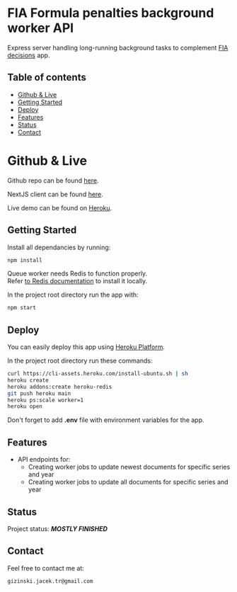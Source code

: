 # FIA Formula penalties background worker API

Express server handling long-running background tasks to complement [FIA decisions](https://github.com/gizinski-jacek/fia-decisions) app.

## Table of contents

- [Github & Live](#github--live)
- [Getting Started](#getting-started)
- [Deploy](#deploy)
- [Features](#features)
- [Status](#status)
- [Contact](#contact)

# Github & Live

Github repo can be found [here](https://github.com/gizinski-jacek/fia-decisions-worker-api).

NextJS client can be found [here](https://github.com/gizinski-jacek/fia-decisions).

Live demo can be found on [Heroku](https://fia-decisions-worker-api-22469.herokuapp.com).

## Getting Started

Install all dependancies by running:

```bash
npm install
```

Queue worker needs Redis to function properly.\
Refer [to Redis documentation](https://redis.io/docs/getting-started/#install-redis) to install it locally.

In the project root directory run the app with:

```bash
npm start
```

## Deploy

You can easily deploy this app using [Heroku Platform](https://devcenter.heroku.com/articles/git).

In the project root directory run these commands:

```bash
curl https://cli-assets.heroku.com/install-ubuntu.sh | sh
heroku create
heroku addons:create heroku-redis
git push heroku main
heroku ps:scale worker=1
heroku open
```

Don't forget to add **.env** file with environment variables for the app.

## Features

- API endpoints for:
  - Creating worker jobs to update newest documents for specific series and year
  - Creating worker jobs to update all documents for specific series and year

## Status

Project status: **_MOSTLY FINISHED_**

## Contact

Feel free to contact me at:

```
gizinski.jacek.tr@gmail.com
```
